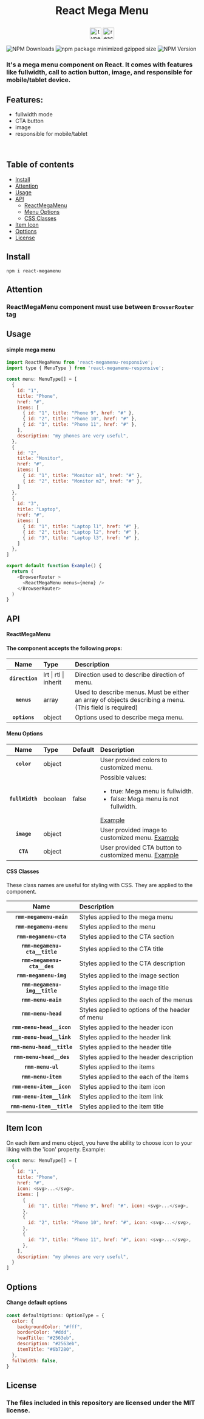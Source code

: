 # <p align="center">React Mega Menu</p>

<p align="center">
<img height="30" alt="typescript" src="https://raw.githubusercontent.com/danielcranney/readme-generator/main/public/icons/skills/typescript-colored.svg">
<img height="30" alt="react" src="https://raw.githubusercontent.com/danielcranney/readme-generator/main/public/icons/skills/react-colored.svg">
</p>


![NPM Downloads](https://img.shields.io/npm/dw/react-megamenu)
![npm package minimized gzipped size](https://img.shields.io/bundlejs/size/react-megamenu)
![NPM Version](https://img.shields.io/npm/v/react-megamenu)


### It's a mega menu component on React. It comes with features like fullwidth, call to action button, image, and responsible for mobile/tablet device.


## Features:

- fullwidth mode
- CTA button
- image
- responsible for mobile/tablet

<br/>

## Table of contents

- [Install](#install)
- [Attention](#attention)
- [Usage](#usage)
- [API](#api)
    - [ReactMegaMenu](#reactmegamenu)
    - [Menu Options](#menu-options)
    - [CSS Classes](#css-classes)
- [Item Icon](#item-icon)
- [Opttions](#options)
- [License](#license)

## Install

`npm i react-megamenu`

## Attention
### ReactMegaMenu component must use between **`BrowserRouter`** tag

## Usage

#### simple mega menu

``` js
import ReactMegaMenu from 'react-megamenu-responsive';
import type { MenuType } from 'react-megamenu-responsive';

const menu: MenuType[] = [
  {
    id: "1",
    title: "Phone",
    href: "#",
    items: [
      { id: "1", title: "Phone 9", href: "#" },
      { id: "2", title: "Phone 10", href: "#" },
      { id: "3", title: "Phone 11", href: "#" },
    ],
    description: "my phones are very useful",
  },
  {
    id: "2",
    title: "Monitor",
    href: "#",
    items: [
      { id: "1", title: "Monitor m1", href: "#" },
      { id: "2", title: "Monitor m2", href: "#" },
    ]
  },
  {
    id: "3",
    title: "Laptop",
    href: "#",
    items: [
      { id: "1", title: "Laptop l1", href: "#" },
      { id: "2", title: "Laptop l2", href: "#" },
      { id: "3", title: "Laptop l3", href: "#" },
    ]
  },
]

export default function Example() {
  return (
    <BrowserRouter >
      <ReactMegaMenu menus={menu} />
    </BrowserRouter>
  )
}
```

## API

#### ReactMegaMenu

#### The component accepts the following props:

|Name|Type|Description
|:--:|:-----|:-----|
|**`direction`**|lrt \| rtl \| inherit|Direction used to describe direction of menu.
|**`menus`**|array|Used to describe menus. Must be either an array of objects describing a menu. (This field is required)
|**`options`**|object|Options used to describe mega menu.


#### Menu Options

|Name|Type|Default|Description
|:--:|:-----|:--|:-----|
|**`color`**|object||User provided colors to customized menu.
|**`fullWidth`**|boolean|false|Possible values:<p><ul><li>true: Mega menu is fullwidth.</li><li>false: Mega menu is not fullwidth.</li></ul></p> [Example](https://github.com/alirezamirahmadi/react-megamenu/blob/master/examples/fullWidthExample/FullWidthExample.tsx)
|**`image`**|object||User provided image to customized menu. [Example](https://github.com/alirezamirahmadi/react-megamenu/blob/master/examples/imageExample/ImageExample.tsx)
|**`CTA`**|object||User provided CTA button to customized menu. [Example](https://github.com/alirezamirahmadi/react-megamenu/blob/master/examples/CTAExample/CTAExample.tsx)

#### CSS Classes

These class names are useful for styling with CSS. They are applied to the component.

|Name|Description
|:--:|:-----|
|**`rmm-megamenu-main`**|Styles applied to the mega menu|
|**`rmm-megamenu-menu`**|Styles applied to the menu|
|**`rmm-megamenu-cta`**|Styles applied to the CTA section|
|**`rmm-megamenu-cta__title`**|Styles applied to the CTA title|
|**`rmm-megamenu-cta__des`**|Styles applied to the CTA description|
|**`rmm-megamenu-img`**|Styles applied to the image section|
|**`rmm-megamenu-img__title`**|Styles applied to the image title|
|**`rmm-menu-main`**|Styles applied to the each of the menus |
|**`rmm-menu-head`**|Styles applied to options of the header of menu|
|**`rmm-menu-head__icon`**|Styles applied to the header icon|
|**`rmm-menu-head__link`**|Styles applied to the header link|
|**`rmm-menu-head__title`**|Styles applied to the header title|
|**`rmm-menu-head__des`**|Styles applied to the header description|
|**`rmm-menu-ul`**|Styles applied to the items|
|**`rmm-menu-item`**|Styles applied to the each of the items|
|**`rmm-menu-item__icon`**|Styles applied to the item icon|
|**`rmm-menu-item__link`**|Styles applied to the item link|
|**`rmm-menu-item__title`**|Styles applied to the item title|

## Item Icon

On each item and menu object, you have the ability to choose icon to your liking with the 'icon' property. Example:

```js
const menu: MenuType[] = [
  {
    id: "1",
    title: "Phone",
    href: "#",
    icon: <svg>...</svg>,
    items: [
      {
        id: "1", title: "Phone 9", href: "#", icon: <svg>...</svg>,
      },
      {
        id: "2", title: "Phone 10", href: "#", icon: <svg>...</svg>,
      },
      {
        id: "3", title: "Phone 11", href: "#", icon: <svg>...</svg>,
      },
    ],
    description: "my phones are very useful",
  }
]
```

## Options

#### Change default options

``` js
const defaultOptions: OptionType = {
  color: {
    backgroundColor: "#fff",
    borderColor: "#ddd",
    headTitle: "#2563eb",
    description: "#2563eb",
    itemTitle: "#6b7280",
  },
  fullWidth: false,
}
```

## License

### The files included in this repository are licensed under the MIT license.

